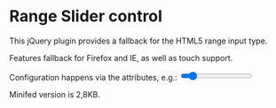 Range Slider control
====================

This jQuery plugin provides a fallback for the HTML5 range input type.

Features fallback for Firefox and IE, as well as touch support.

Configuration happens via the attributes, e.g.:
<input type="range" min="10" max="50" step="5" value="15" />

Minifed version is 2,8KB.